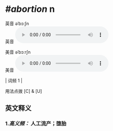 # ***\#abortion*** n
英音 əˈbɔːʃn  
英音
<audio src="./media/abortion-B.aac" controls="controls"></audio>

美音 əˈbɔːrʃn  
美音
<audio src="./media/abortion.aac" controls="controls"></audio>



| 词频 1 |  

用法点拨  [C] & [U]

英文释义
---
### 1.*高义频：* **人工流产；堕胎**  


